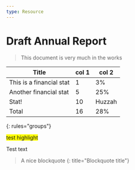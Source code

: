 ```yaml
---
type: Resource
---
```


# Draft Annual Report

> This document is very much in the works
  
Title | col 1 | col 2
-----|-----|-----
This is a financial stat | 1 | 3%
Another financial stat | 5 | 25%
Stat! | 10 | Huzzah
Total | 16 | 28%
{: rules="groups"}

<span style="background-color:yellow">test highlight</span>

<style type="text/css">div[data-theme-table="annual-report-table-total"] {td { color: red; }}</style>

Test text

> A nice blockquote
{: title="Blockquote title"}
